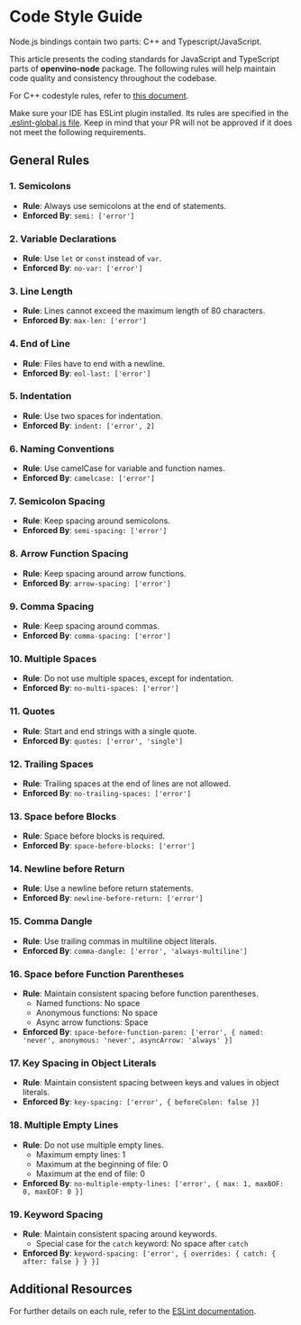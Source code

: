 # Code Style Guide

Node.js bindings contain two parts: C++ and Typescript/JavaScript.

This article presents the coding standards for JavaScript and TypeScript parts of **openvino-node** package. The following rules will help maintain code quality and consistency throughout the codebase.

For C++ codestyle rules, refer to [this document](https://github.com/openvinotoolkit/openvino/blob/master/docs/dev/coding_style.md).

Make sure your IDE has ESLint plugin installed. Its rules are specified in the [.eslint-global.js file](../.eslintrc-global.js). Keep in mind that your PR will not be approved if it does not meet the following requirements.


## General Rules

### 1. Semicolons
- **Rule**: Always use semicolons at the end of statements.
- **Enforced By**: `semi: ['error']`

### 2. Variable Declarations
- **Rule**: Use `let` or `const` instead of `var`.
- **Enforced By**: `no-var: ['error']`

### 3. Line Length
- **Rule**: Lines cannot exceed the maximum length of 80 characters.
- **Enforced By**: `max-len: ['error']`

### 4. End of Line
- **Rule**: Files have to end with a newline.
- **Enforced By**: `eol-last: ['error']`

### 5. Indentation
- **Rule**: Use two spaces for indentation.
- **Enforced By**: `indent: ['error', 2]`

### 6. Naming Conventions
- **Rule**: Use camelCase for variable and function names.
- **Enforced By**: `camelcase: ['error']`

### 7. Semicolon Spacing
- **Rule**: Keep spacing around semicolons.
- **Enforced By**: `semi-spacing: ['error']`

### 8. Arrow Function Spacing
- **Rule**: Keep spacing around arrow functions.
- **Enforced By**: `arrow-spacing: ['error']`

### 9. Comma Spacing
- **Rule**: Keep spacing around commas.
- **Enforced By**: `comma-spacing: ['error']`

### 10. Multiple Spaces
- **Rule**: Do not use multiple spaces, except for indentation.
- **Enforced By**: `no-multi-spaces: ['error']`

### 11. Quotes
- **Rule**: Start and end strings with a single quote.
- **Enforced By**: `quotes: ['error', 'single']`

### 12. Trailing Spaces
- **Rule**: Trailing spaces at the end of lines are not allowed.
- **Enforced By**: `no-trailing-spaces: ['error']`

### 13. Space before Blocks
- **Rule**: Space before blocks is required.
- **Enforced By**: `space-before-blocks: ['error']`

### 14. Newline before Return
- **Rule**: Use a newline before return statements.
- **Enforced By**: `newline-before-return: ['error']`

### 15. Comma Dangle
- **Rule**: Use trailing commas in multiline object literals.
- **Enforced By**: `comma-dangle: ['error', 'always-multiline']`

### 16. Space before Function Parentheses
- **Rule**: Maintain consistent spacing before function parentheses.
  - Named functions: No space
  - Anonymous functions: No space
  - Async arrow functions: Space
- **Enforced By**: `space-before-function-paren: ['error', { named: 'never', anonymous: 'never', asyncArrow: 'always' }]`

### 17. Key Spacing in Object Literals
- **Rule**: Maintain consistent spacing between keys and values in object literals.
- **Enforced By**: `key-spacing: ['error', { beforeColon: false }]`

### 18. Multiple Empty Lines
- **Rule**: Do not use multiple empty lines.
  - Maximum empty lines: 1
  - Maximum at the beginning of file: 0
  - Maximum at the end of file: 0
- **Enforced By**: `no-multiple-empty-lines: ['error', { max: 1, maxBOF: 0, maxEOF: 0 }]`

### 19. Keyword Spacing
- **Rule**: Maintain consistent spacing around keywords.
  - Special case for the `catch` keyword: No space after `catch`
- **Enforced By**: `keyword-spacing: ['error', { overrides: { catch: { after: false } } }]`


## Additional Resources

For further details on each rule, refer to the [ESLint documentation](https://eslint.org/docs/rules/).
